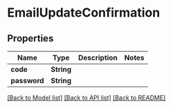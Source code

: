 # EmailUpdateConfirmation

## Properties

Name | Type | Description | Notes
------------ | ------------- | ------------- | -------------
**code** | **String** |  | 
**password** | **String** |  | 

[[Back to Model list]](../README.md#documentation-for-models) [[Back to API list]](../README.md#documentation-for-api-endpoints) [[Back to README]](../README.md)


